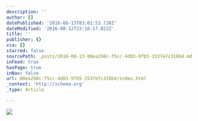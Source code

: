 ```yaml
---
description: ''
author: []
datePublished: '2016-08-13T03:01:53.738Z'
dateModified: '2016-08-12T23:10:17.022Z'
title: ''
publisher: {}
via: {}
starred: false
sourcePath: _posts/2016-08-13-80ea298c-f5cc-4d03-9fb5-1537e7c316b4.md
inFeed: true
hasPage: true
inNav: false
url: 80ea298c-f5cc-4d03-9fb5-1537e7c316b4/index.html
_context: 'http://schema.org'
_type: Article

---
```

![](https://the-grid-user-content.s3-us-west-2.amazonaws.com/6aac4ae8-2e22-4b34-92c2-43154212bd0e.jpg)